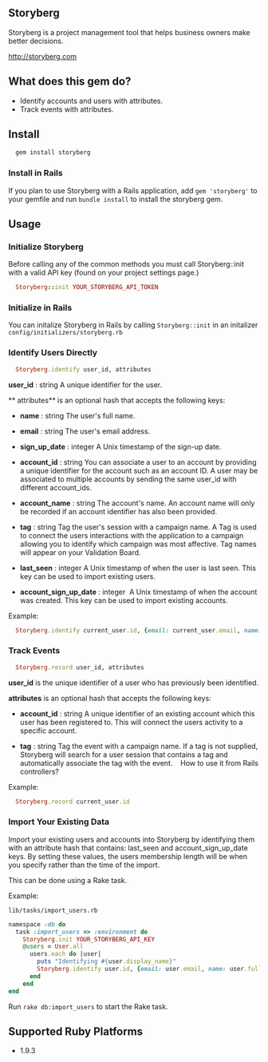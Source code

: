 ## Storyberg

Storyberg is a project management tool that helps business owners make better decisions.

http://storyberg.com

## What does this gem do?

- Identify accounts and users with attributes.
- Track events with attributes.

## Install

```ruby
  gem install storyberg
```
### Install in Rails
If you plan to use Storyberg with a Rails application, add `gem 'storyberg'` to your gemfile and run `bundle install` to install the storyberg gem.

## Usage

### Initialize Storyberg

  Before calling any of the common methods you must call Storyberg::init with a valid API key (found on your project settings page.)

```ruby
  Storyberg::init YOUR_STORYBERG_API_TOKEN
```
### Initialize in Rails
You can initalize Storyberg in Rails by calling `Storyberg::init` in an initalizer `config/initializers/storyberg.rb`

### Identify Users Directly

```ruby
  Storyberg.identify user_id, attributes
```

**user_id** : string
    A unique identifier for the user.

** attributes** is an optional hash that accepts the following keys:

* **name** : string
    The user's full name.

* **email** : string
    The user's email address.
    
* **sign_up_date** : integer
    A Unix timestamp of the sign-up date.
  
* **account_id** : string
    You can associate a user to an account by providing a unique identifier for the account such as an account ID. A user may be associated to multiple accounts by sending the same user_id with different account_ids.

* **account_name** : string
    The account's name. An account name will only be recorded if an account identifier has also been provided.
    
* **tag** : string
    Tag the user's session with a campaign name. A Tag is used to connect the users interactions with the application to a campaign allowing you to identify which campaign was most affective. Tag names will appear on your Validation Board.
    
* **last_seen** : integer
    A Unix timestamp of when the user is last seen. This key can be used to import existing users.
    
* **account_sign_up_date** : integer 
    A Unix timestamp of when the account was created. This key can be used to import existing accounts.
    
Example:
  
```ruby
  Storyberg.identify current_user.id, {email: current_user.email, name: current_user.full_name, sign_up_date: current_user.created_at.to_i}
```
  
### Track Events

```ruby
  Storyberg.record user_id, attributes
```
  
**user_id** is the unique identifier of a user who has previously been identified.
  
**attributes** is an optional hash that accepts the following keys:
  
* **account_id** : string
    A unique identifier of an existing account which this user has been registered to. This will connect the users activity to a specific account.
  
* **tag** : string
    Tag the event with a campaign name. If a tag is not supplied, Storyberg will search for a user session that contains a tag and automatically associate the tag with the event.
      
How to use it from Rails controllers?

Example:
```ruby
  Storyberg.record current_user.id
```
  
### Import Your Existing Data
  
Import your existing users and accounts into Storyberg by identifying them with an attribute hash that contains: last_seen and account_sign_up_date keys. By setting these values, the users membership length will be when you specify rather than the time of the import. 

This can be done using a Rake task.
  
Example:

`lib/tasks/import_users.rb`
  
```ruby
namespace :db do
  task :import_users => :environment do
    Storyberg.init YOUR_STORYBERG_API_KEY
    @users = User.all
      users.each do |user|
        puts "Identifying #{user.display_name}"
        Storyberg.identify user.id, {email: user.email, name: user.full_name, sign_up_date: user.created_at.to_i, last_seen: user.created_at.to_i}
      end
    end
end
```

Run `rake db:import_users` to start the Rake task.
  
## Supported Ruby Platforms
  
- 1.9.3
